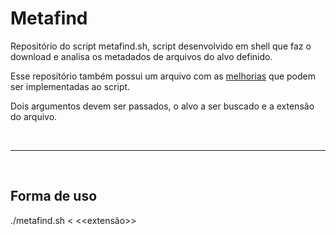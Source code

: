 # Metafind
Repositório do script metafind.sh, script desenvolvido em shell que faz o download e analisa os metadados de arquivos do alvo definido.

Esse repositório também possui um arquivo com as [melhorias](https://github.com/arthurcortesr/Metafind/blob/main/melhorias.md) que podem ser implementadas ao script.

Dois argumentos devem ser passados, o alvo a ser buscado e a extensão do arquivo.

<br>

---

<br>

## **Forma de uso**

./metafind.sh <<alvo> <<extensão>>
